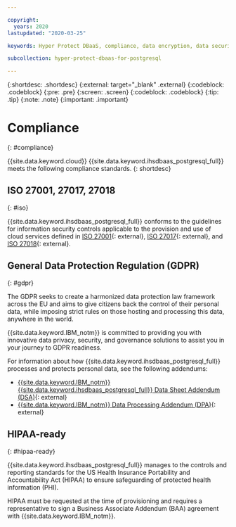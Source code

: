 ```yaml
---

copyright:
  years: 2020
lastupdated: "2020-03-25"

keywords: Hyper Protect DBaaS, compliance, data encryption, data security

subcollection: hyper-protect-dbaas-for-postgresql

---
```


{:shortdesc: .shortdesc}
{:external: target="_blank" .external}
{:codeblock: .codeblock}
{:pre: .pre}
{:screen: .screen}
{:codeblock: .codeblock}
{:tip: .tip}
{:note: .note}
{:important: .important}

# Compliance
{: #compliance}

{{site.data.keyword.cloud}} {{site.data.keyword.ihsdbaas_postgresql_full}} meets the following compliance standards.
{: shortdesc}

## ISO 27001, 27017, 27018
{: #iso}

{{site.data.keyword.ihsdbaas_postgresql_full}} conforms to the guidelines for information security controls applicable to the provision and use of cloud services defined in [ISO 27001](https://www.iso.org/standard/54534.html){: external}, [ISO 27017](https://www.iso.org/standard/43757.html){: external}, and [ISO 27018](https://www.iso.org/standard/76559.html){: external}.

## General Data Protection Regulation (GDPR)
{: #gdpr}

The GDPR seeks to create a harmonized data protection law framework across the EU and aims to give citizens back the control of their personal data, while imposing strict rules on those hosting and processing this data, anywhere in the world.

{{site.data.keyword.IBM_notm}} is committed to providing you with innovative data privacy, security, and governance solutions to assist you in your journey to GDPR readiness.

<!--To ensure GDPR compliance for your {{site.data.keyword.ihsdbaas_postgresql_full}} resources, [enable the EU supported setting](/docs/account?topic=account-eu-hipaa-supported#bill_eusupported) for your {{site.data.keyword.cloud_notm}} account.--> 

For information about how {{site.data.keyword.ihsdbaas_postgresql_full}} processes and protects personal data, see the following addendums:
- [{{site.data.keyword.IBM_notm}} {{site.data.keyword.ihsdbaas_postgresql_full}} Data Sheet Addendum (DSA)](https://www.ibm.com/software/reports/compatibility/clarity-reports/report/html/softwareReqsForProduct?deliverableId=35C0E2A0605911E982882C5D069DA07A){: external}
- [{{site.data.keyword.IBM_notm}} Data Processing Addendum (DPA)](https://www.ibm.com/support/customer/csol/terms/?cat=dpa){: external}

## HIPAA-ready
{: #hipaa-ready}

{{site.data.keyword.ihsdbaas_postgresql_full}} manages to the controls and reporting standards for the US Health Insurance Portability and Accountability Act (HIPAA) to ensure safeguarding of protected health information (PHI).

HIPAA must be requested at the time of provisioning and requires a representative to sign a Business Associate Addendum (BAA) agreement with {{site.data.keyword.IBM_notm}}.
